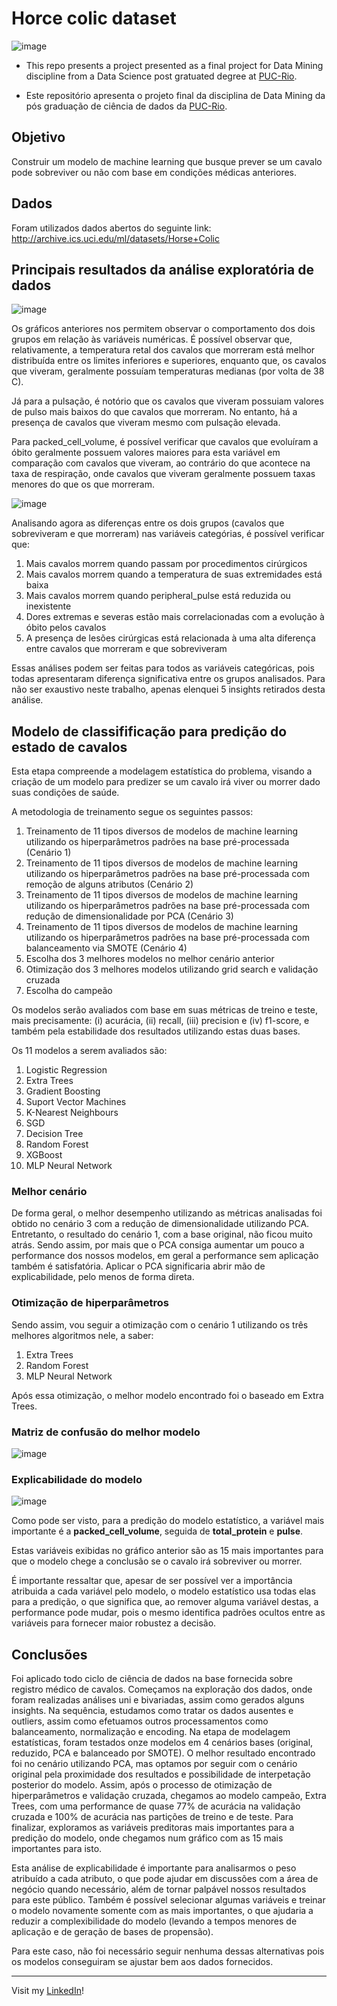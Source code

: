 # Horce colic dataset

![image](https://user-images.githubusercontent.com/42875146/122683224-3953d780-d1d4-11eb-9a3b-e639f13532f9.png)

- This repo presents a project presented as a final project for Data Mining discipline from a Data Science post gratuated degree at [PUC-Rio](https://www.puc-rio.br/english/).

- Este repositório apresenta o projeto final da disciplina de Data Mining da pós graduação de ciência de dados da [PUC-Rio](https://www.puc-rio.br/).

## Objetivo

Construir um modelo de machine learning que busque prever se um cavalo pode sobreviver ou não com base em condições médicas anteriores.

## Dados

Foram utilizados dados abertos do seguinte link: http://archive.ics.uci.edu/ml/datasets/Horse+Colic

## Principais resultados da análise exploratória de dados

![image](https://user-images.githubusercontent.com/42875146/122683338-eaf30880-d1d4-11eb-82d4-d6be396f2958.png)

Os gráficos anteriores nos permitem observar o comportamento dos dois grupos em relação às variáveis numéricas. É possível observar que, relativamente, a temperatura retal dos cavalos que morreram está melhor distribuída entre os limites inferiores e superiores, enquanto que, os cavalos que viveram, geralmente possuíam temperaturas medianas (por volta de 38 C). 

Já para a pulsação, é notório que os cavalos que viveram possuiam valores de pulso mais baixos do que cavalos que morreram. No entanto, há a presença de cavalos que viveram mesmo com pulsação elevada. 

Para packed_cell_volume, é possível verificar que cavalos que evoluíram a óbito geralmente possuem valores maiores para esta variável em comparação com cavalos que viveram, ao contrário do que acontece na taxa de respiração, onde cavalos que viveram geralmente possuem taxas menores do que os que morreram.

![image](https://user-images.githubusercontent.com/42875146/122683343-efb7bc80-d1d4-11eb-95ef-16b144dac2cd.png)

Analisando agora as diferenças entre os dois grupos (cavalos que sobreviveram e que morreram) nas variáveis categórias, é possível verificar que:

1. Mais cavalos morrem quando passam por procedimentos cirúrgicos
1. Mais cavalos morrem quando a temperatura de suas extremidades está baixa
1. Mais cavalos morrem quando peripheral_pulse está reduzida ou inexistente
1. Dores extremas e severas estão mais correlacionadas com a evolução à óbito pelos cavalos
1. A presença de lesões cirúrgicas está relacionada à uma alta diferença entre cavalos que morreram e que sobreviveram

Essas análises podem ser feitas para todos as variáveis categóricas, pois todas apresentaram diferença significativa entre os grupos analisados. Para não ser exaustivo neste trabalho, apenas elenquei 5 insights retirados desta análise. 

## Modelo de classifificação para predição do estado de cavalos

Esta etapa compreende a modelagem estatística do problema, visando a criação de um modelo para predizer se um cavalo irá viver ou morrer dado suas condições de saúde. 

A metodologia de treinamento segue os seguintes passos:

1. Treinamento de 11 tipos diversos de modelos de machine learning utilizando os hiperparâmetros padrões na base pré-processada (Cenário 1)
1. Treinamento de 11 tipos diversos de modelos de machine learning utilizando os hiperparâmetros padrões na base pré-processada com remoção de alguns atributos (Cenário 2)
1. Treinamento de 11 tipos diversos de modelos de machine learning utilizando os hiperparâmetros padrões na base pré-processada com redução de dimensionalidade por PCA (Cenário 3)
1. Treinamento de 11 tipos diversos de modelos de machine learning utilizando os hiperparâmetros padrões na base pré-processada com balanceamento via SMOTE (Cenário 4)
1. Escolha dos 3 melhores modelos no melhor cenário anterior
1. Otimização dos 3 melhores modelos utilizando grid search e validação cruzada
1. Escolha do campeão

Os modelos serão avaliados com base em suas métricas de treino e teste, mais precisamente: (i) acurácia, (ii) recall, (iii) precision e (iv) f1-score, e também pela estabilidade dos resultados utilizando estas duas bases.

Os 11 modelos a serem avaliados são:
1. Logistic Regression
1. Extra Trees
1. Gradient Boosting
1. Suport Vector Machines
1. K-Nearest Neighbours
1. SGD
1. Decision Tree
1. Random Forest
1. XGBoost
1. MLP Neural Network

### Melhor cenário

De forma geral, o melhor desempenho utilizando as métricas analisadas foi obtido no cenário 3 com a redução de dimensionalidade utilizando PCA. Entretanto, o resultado do cenário 1, com a base original, não ficou muito atrás. Sendo assim, por mais que o PCA consiga aumentar um pouco a performance dos nossos modelos, em geral a performance sem aplicação também é satisfatória. Aplicar o PCA significaria abrir mão de explicabilidade, pelo menos de forma direta.

### Otimização de hiperparâmetros

Sendo assim, vou seguir a otimização com o cenário 1 utilizando os três melhores algoritmos nele, a saber:

1. Extra Trees
1. Random Forest
1. MLP Neural Network

Após essa otimização, o melhor modelo encontrado foi o baseado em Extra Trees.

### Matriz de confusão do melhor modelo

![image](https://user-images.githubusercontent.com/42875146/122683467-c21f4300-d1d5-11eb-9b53-b6391cc2b8b8.png)

### Explicabilidade do modelo

![image](https://user-images.githubusercontent.com/42875146/122683485-d5321300-d1d5-11eb-96e8-b1670b94310b.png)

Como pode ser visto, para a predição do modelo estatístico, a variável mais importante é a **packed_cell_volume**, seguida de **total_protein** e **pulse**.

Estas variáveis exibidas no gráfico anterior são as 15 mais importantes para que o modelo chege a conclusão se o cavalo irá sobreviver ou morrer.

É importante ressaltar que, apesar de ser possível ver a importância atribuida a cada variável pelo modelo, o modelo estatístico usa todas elas para a predição, o que significa que, ao remover alguma variável destas, a performance pode mudar, pois o mesmo identifica padrões ocultos entre as variáveis para fornecer maior robustez a decisão. 

## Conclusões

Foi aplicado todo ciclo de ciência de dados na base fornecida sobre registro médico de cavalos. Começamos na exploração dos dados, onde foram realizadas análises uni e bivariadas, assim como gerados alguns insights. Na sequência, estudamos como tratar os dados ausentes e outliers, assim como efetuamos outros processamentos como balanceamento, normalização e encoding. 
Na etapa de modelagem estatísticas, foram testados onze modelos em 4 cenários bases (original, reduzido, PCA e balanceado por SMOTE). O melhor resultado encontrado foi no cenário utilizando PCA, mas optamos por seguir com o cenário original pela proximidade dos resultados e possibilidade de interpetação posterior do modelo.
Assim, após o processo de otimização de hiperparâmetros e validação cruzada, chegamos ao modelo campeão, Extra Trees, com uma performance de quase 77% de acurácia na validação cruzada e 100% de acurácia nas partições de treino e de teste.
Para finalizar, exploramos as variáveis preditoras mais importantes para a predição do modelo, onde chegamos num gráfico com as 15 mais importantes para isto.

Esta análise de explicabilidade é importante para analisarmos o peso atribuído a cada atributo, o que pode ajudar em discussões com a área de negócio quando necessário, além de tornar palpável nossos resultados para este público. Também é possível selecionar algumas variáveis e treinar o modelo novamente somente com as mais importantes, o que ajudaria a reduzir a complexibilidade do modelo (levando a tempos menores de aplicação e de geração de bases de propensão). 

Para este caso, não foi necessário seguir nenhuma dessas alternativas pois os modelos conseguiram se ajustar bem aos dados fornecidos. 

  --- 
  Visit my [LinkedIn](https://www.linkedin.com/in/manuelcalcada/ "Stay in touch!")!
